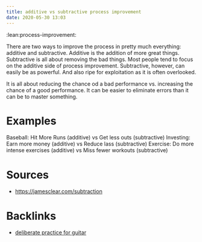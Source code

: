 ```yaml
---
title: additive vs subtractive process improvement
date: 2020-05-30 13:03
---
```


:lean:process-improvement:

There are two ways to improve the process in pretty much everything: additive and
subtractive. Additive is the addition of more great things. Subtractive is all about
removing the bad things. Most people tend to focus on the additive side of process
improvement. Subtractive, however, can easily be as powerful. And also ripe for
exploitation as it is often overlooked.

It is all about reducing the chance od a bad performance vs. increasing the chance
of a good performance. It can be easier to eliminate errors than it can be to master 
something. 

# Examples

Baseball: Hit More Runs (additive) vs Get less outs (subtractive)
Investing: Earn more money (additive) vs Reduce lass (subtractive)
Exercise: Do more intense exercises (additive) vs Miss fewer workouts (subtractive)

# Sources
  - https://jamesclear.com/subtraction
# Backlinks
  - [deliberate practice for guitar](87)
